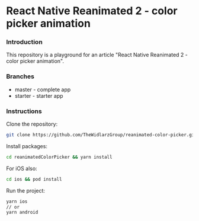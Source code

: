 # React Native Reanimated 2 - color picker animation

### Introduction

This repository is a playground for an article "React Native Reanimated 2 - color picker animation".

### Branches

- master - complete app
- starter - starter app

### Instructions

Clone the repository:

```bash
git clone https://github.com/TheWidlarzGroup/reanimated-color-picker.git
```

Install packages:

```bash
cd reanimatedColorPicker && yarn install
```

For iOS also:

```bash
cd ios && pod install
```

Run the project:

```bash
yarn ios
// or
yarn android
```